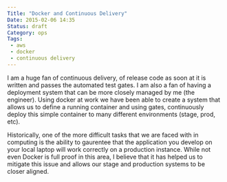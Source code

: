```yaml
---
Title: "Docker and Continuous Delivery"
Date: 2015-02-06 14:35
Status: draft
Category: ops
Tags:
 - aws
 - docker
 - continuous delivery
---
```


I am a huge fan of continuous delivery, of release code as soon at it is written and passes the
automated test gates.  I am also a fan of having a deployment system that can be more closely 
managed by me (the engineer).  Using docker at work we have been able to create a system that 
allows us to define a running container and using gates, continuously deploy this simple container
to many different environments (stage, prod, etc).  

<!-- more -->

Historically, one of the more difficult tasks that we are faced with in computing is the ability
to gaurentee that the application you develop on your local laptop will work correctly on a 
production instance.  While not even Docker is full proof in this area, I believe that it has 
helped us to mitigate this issue and allows our stage and production systems to be closer aligned. 


